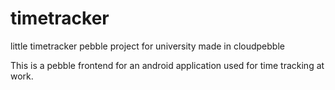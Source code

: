 # timetracker
little timetracker pebble project for university made in cloudpebble

This is a pebble frontend for an android application used for time tracking at work.
